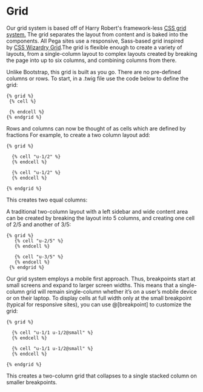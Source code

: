 # Grid

Our grid system is based off of Harry Robert's framework-less [CSS grid system.](undefined) The grid separates the layout from content and is baked into the components. All Pega sites use a responsive, Sass-based grid inspired by [CSS Wizardry Grid](https://github.com/csswizardry/csswizardry-grids).The grid is flexible enough to create a variety of layouts, from a single-column layout to complex layouts created by breaking the page into up to six columns, and combining columns from there.

Unlike Bootstrap, this grid is built as you go. There are no pre-defined columns or rows. To start, in a .twig file use the code below to define the grid:

```
{% grid %}
 {% cell %}

 {% endcell %}
{% endgrid %}
```

Rows and columns can now be thought of as cells which are defined by fractions For example, to create a two column layout add:

```
{% grid %}

  {% cell "u-1/2" %}
  {% endcell %}

  {% cell "u-1/2" %}
  {% endcell %}

{% endgrid %}
```

This creates two equal columns:

A traditional two-column layout with a left sidebar and wide content area can be created by breaking the layout into 5 columns, and creating one cell of 2/5 and another of 3/5:

```
{% grid %}
   {% cell "u-2/5" %}
   {% endcell %}

   {% cell "u-3/5" %}
   {% endcell %}
 {% endgrid %}
```

Our grid system employs a mobile first approach. Thus, breakpoints start at small screens and expand to larger screen widths. This means that a single-column grid will remain single-column whether it’s on a user’s mobile device or on their laptop. To display cells at full width only at the small breakpoint (typical for responsive sites), you can use @[breakpoint] to customize the grid:

```
{% grid %}

  {% cell "u-1/1 u-1/2@small" %}
  {% endcell %}

  {% cell "u-1/1 u-1/2@small" %}
  {% endcell %}

{% endgrid %}
```

This creates a two-column grid that collapses to a single stacked column on smaller breakpoints.